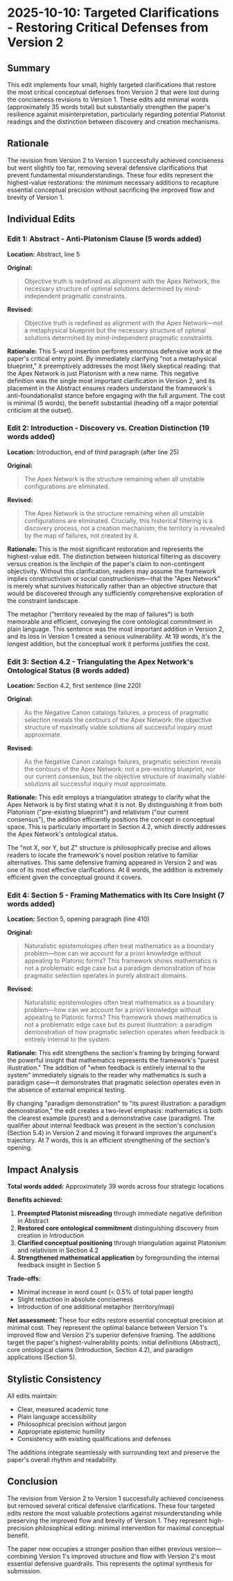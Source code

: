 # 2025-10-10: Targeted Clarifications - Restoring Critical Defenses from Version 2

## Summary

This edit implements four small, highly targeted clarifications that restore the most critical conceptual defenses from Version 2 that were lost during the conciseness revisions to Version 1. These edits add minimal words (approximately 35 words total) but substantially strengthen the paper's resilience against misinterpretation, particularly regarding potential Platonist readings and the distinction between discovery and creation mechanisms.

## Rationale

The revision from Version 2 to Version 1 successfully achieved conciseness but went slightly too far, removing several defensive clarifications that prevent fundamental misunderstandings. These four edits represent the highest-value restorations: the minimum necessary additions to recapture essential conceptual precision without sacrificing the improved flow and brevity of Version 1.

## Individual Edits

### Edit 1: Abstract - Anti-Platonism Clause (5 words added)

**Location:** Abstract, line 5

**Original:**
> Objective truth is redefined as alignment with the Apex Network, the necessary structure of optimal solutions determined by mind-independent pragmatic constraints.

**Revised:**
> Objective truth is redefined as alignment with the Apex Network—not a metaphysical blueprint but the necessary structure of optimal solutions determined by mind-independent pragmatic constraints.

**Rationale:**
This 5-word insertion performs enormous defensive work at the paper's critical entry point. By immediately clarifying "not a metaphysical blueprint," it preemptively addresses the most likely skeptical reading: that the Apex Network is just Platonism with a new name. This negative definition was the single most important clarification in Version 2, and its placement in the Abstract ensures readers understand the framework's anti-foundationalist stance before engaging with the full argument. The cost is minimal (5 words), the benefit substantial (heading off a major potential criticism at the outset).

### Edit 2: Introduction - Discovery vs. Creation Distinction (19 words added)

**Location:** Introduction, end of third paragraph (after line 25)

**Original:**
> The Apex Network is the structure remaining when all unstable configurations are eliminated.

**Revised:**
> The Apex Network is the structure remaining when all unstable configurations are eliminated. Crucially, this historical filtering is a discovery process, not a creation mechanism; the territory is revealed by the map of failures, not created by it.

**Rationale:**
This is the most significant restoration and represents the highest-value edit. The distinction between historical filtering as discovery versus creation is the linchpin of the paper's claim to non-contingent objectivity. Without this clarification, readers may assume the framework implies constructivism or social constructionism—that the "Apex Network" is merely what survives historically rather than an objective structure that would be discovered through any sufficiently comprehensive exploration of the constraint landscape.

The metaphor ("territory revealed by the map of failures") is both memorable and efficient, conveying the core ontological commitment in plain language. This sentence was the most important addition in Version 2, and its loss in Version 1 created a serious vulnerability. At 19 words, it's the longest addition, but the conceptual work it performs justifies the cost.

### Edit 3: Section 4.2 - Triangulating the Apex Network's Ontological Status (8 words added)

**Location:** Section 4.2, first sentence (line 220)

**Original:**
> As the Negative Canon catalogs failures, a process of pragmatic selection reveals the contours of the Apex Network: the objective structure of maximally viable solutions all successful inquiry must approximate.

**Revised:**
> As the Negative Canon catalogs failures, pragmatic selection reveals the contours of the Apex Network: not a pre-existing blueprint, nor our current consensus, but the objective structure of maximally viable solutions all successful inquiry must approximate.

**Rationale:**
This edit employs a triangulation strategy to clarify what the Apex Network is by first stating what it is not. By distinguishing it from both Platonism ("pre-existing blueprint") and relativism ("our current consensus"), the addition efficiently positions the concept in conceptual space. This is particularly important in Section 4.2, which directly addresses the Apex Network's ontological status.

The "not X, nor Y, but Z" structure is philosophically precise and allows readers to locate the framework's novel position relative to familiar alternatives. This same defensive framing appeared in Version 2 and was one of its most effective clarifications. At 8 words, the addition is extremely efficient given the conceptual ground it covers.

### Edit 4: Section 5 - Framing Mathematics with Its Core Insight (7 words added)

**Location:** Section 5, opening paragraph (line 410)

**Original:**
> Naturalistic epistemologies often treat mathematics as a boundary problem—how can we account for a priori knowledge without appealing to Platonic forms? This framework shows mathematics is not a problematic edge case but a paradigm demonstration of how pragmatic selection operates in purely abstract domains.

**Revised:**
> Naturalistic epistemologies often treat mathematics as a boundary problem—how can we account for a priori knowledge without appealing to Platonic forms? This framework shows mathematics is not a problematic edge case but its purest illustration: a paradigm demonstration of how pragmatic selection operates when feedback is entirely internal to the system.

**Rationale:**
This edit strengthens the section's framing by bringing forward the powerful insight that mathematics represents the framework's "purest illustration." The addition of "when feedback is entirely internal to the system" immediately signals to the reader why mathematics is such a paradigm case—it demonstrates that pragmatic selection operates even in the absence of external empirical testing.

By changing "paradigm demonstration" to "its purest illustration: a paradigm demonstration," the edit creates a two-level emphasis: mathematics is both the clearest example (purest) and a demonstrative case (paradigm). The qualifier about internal feedback was present in the section's conclusion (Section 5.4) in Version 2 and moving it forward improves the argument's trajectory. At 7 words, this is an efficient strengthening of the section's opening.

## Impact Analysis

**Total words added:** Approximately 39 words across four strategic locations

**Benefits achieved:**
1. **Preempted Platonist misreading** through immediate negative definition in Abstract
2. **Restored core ontological commitment** distinguishing discovery from creation in Introduction
3. **Clarified conceptual positioning** through triangulation against Platonism and relativism in Section 4.2
4. **Strengthened mathematical application** by foregrounding the internal feedback insight in Section 5

**Trade-offs:**
- Minimal increase in word count (< 0.5% of total paper length)
- Slight reduction in absolute conciseness
- Introduction of one additional metaphor (territory/map)

**Net assessment:**
These four edits restore essential conceptual precision at minimal cost. They represent the optimal balance between Version 1's improved flow and Version 2's superior defensive framing. The additions target the paper's highest-vulnerability points: initial definitions (Abstract), core ontological claims (Introduction, Section 4.2), and paradigm applications (Section 5).

## Stylistic Consistency

All edits maintain:
- Clear, measured academic tone
- Plain language accessibility
- Philosophical precision without jargon
- Appropriate epistemic humility
- Consistency with existing qualifications and defenses

The additions integrate seamlessly with surrounding text and preserve the paper's overall rhythm and readability.

## Conclusion

The revision from Version 2 to Version 1 successfully achieved conciseness but removed several critical defensive clarifications. These four targeted edits restore the most valuable protections against misunderstanding while preserving the improved flow and brevity of Version 1. They represent high-precision philosophical editing: minimal intervention for maximal conceptual benefit.

The paper now occupies a stronger position than either previous version—combining Version 1's improved structure and flow with Version 2's most essential defensive guardrails. This represents the optimal synthesis for submission.
